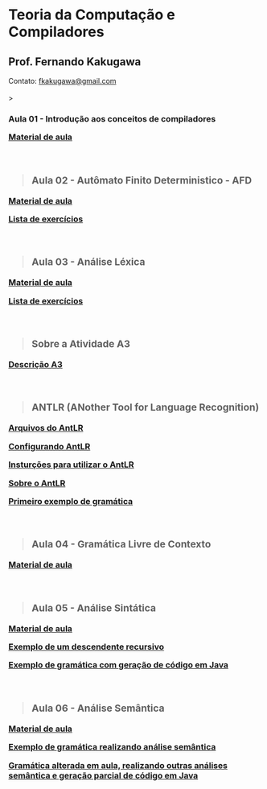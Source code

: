 # Teoria da Computação e Compiladores
<h2>Prof. Fernando Kakugawa</h2>
Contato: <a href="mailto:fkakugawa@gmail.com">fkakugawa@gmail.com</a><br>
<br>
><h3><Strong>Aula 01 - Introdução aos conceitos de compiladores
<p><a href="https://github.com/fkakugawa/TeoriaComputacaoCompiladores/blob/main/TCC_Aula02_EstruturaCompilador.pdf">Material de aula</a></p>
<br>
  
><h3><Strong>Aula 02 - Autômato Finito Deterministico - AFD
<p><a href="https://github.com/fkakugawa/TeoriaComputacaoCompiladores/blob/main/TCC_Aula02-AF_AFD.pdf">Material de aula</a></p>
<p><a href="https://github.com/fkakugawa/TeoriaComputacaoCompiladores/blob/main/TCC_Aula02-ExerciciosAFD.pdf">Lista de exercícios</a></p>
<br>

><h3><Strong>Aula 03 - Análise Léxica

[Material de aula](https://github.com/fkakugawa/TeoriaComputacaoCompiladores/blob/main/TCC_Aula03_AnaliseLexica.pdf)

[Lista de exercícios](https://github.com/fkakugawa/TeoriaComputacaoCompiladores/blob/main/TCC_Aula03_ExercicioAL.pdf)

<br>

><h3><Strong>Sobre a Atividade A3

[Descrição A3](https://github.com/fkakugawa/TeoriaComputacaoCompiladores/blob/main/DescricaoA3.pdf)

<br>

><h3><Strong>ANTLR (ANother Tool for Language Recognition)

[Arquivos do AntLR](https://github.com/fkakugawa/TeoriaComputacaoCompiladores/blob/main/AntLR.zip)

[Configurando AntLR](https://github.com/fkakugawa/TeoriaComputacaoCompiladores/blob/main/Configurar%20AntLR.pdf)

[Insturções para utilizar o AntLR](https://github.com/fkakugawa/TeoriaComputacaoCompiladores/blob/main/Instru%C3%A7oes_AntLR.pdf)

[Sobre o AntLR](https://www.antlr.org/index.html)

[Primeiro exemplo de gramática](https://github.com/fkakugawa/TeoriaComputacaoCompiladores/tree/main/ExemploGramatica)

<br>

><h3><Strong>Aula 04 - Gramática Livre de Contexto

[Material de aula](https://github.com/fkakugawa/TeoriaComputacaoCompiladores/blob/main/TCC_Aula04-GramaticaLivreContexto.pdf)

<br>

><h3><Strong>Aula 05 - Análise Sintática

[Material de aula](https://github.com/fkakugawa/TeoriaComputacaoCompiladores/blob/main/TCC_Aula05_AnaliseSintatica.pdf)

[Exemplo de um descendente recursivo](https://github.com/fkakugawa/TeoriaComputacaoCompiladores/blob/main/DescendenteRecursivo.txt)

[Exemplo de gramática com geração de código em Java](https://github.com/fkakugawa/TeoriaComputacaoCompiladores/tree/main/ExemploAula)

<br>

><h3><Strong>Aula 06 - Análise Semântica

[Material de aula](https://github.com/fkakugawa/TeoriaComputacaoCompiladores/blob/main/TCC_Aula06_AnaliseSemantica.pdf)

[Exemplo de gramática realizando análise semântica](https://github.com/fkakugawa/TeoriaComputacaoCompiladores/tree/main/ExemploAnaliseSemantica)

[Gramática alterada em aula, realizando outras análises semântica e geração parcial de código em Java](https://github.com/fkakugawa/TeoriaComputacaoCompiladores/blob/main/ExemploAnaliseSemantica/variaveis_2.g4)
